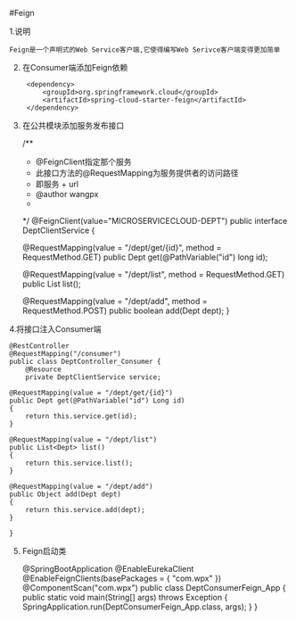 #Feign

1.说明
	
	Feign是一个声明式的Web Service客户端,它使得编写Web Serivce客户端变得更加简单

2. 在Consumer端添加Feign依赖

		<dependency>
			<groupId>org.springframework.cloud</groupId>
			<artifactId>spring-cloud-starter-feign</artifactId>
		</dependency>
3. 在公共模块添加服务发布接口

	/**
	 * @FeignClient指定那个服务
	 * 此接口方法的@RequestMapping为服务提供者的访问路径
	 *  即服务 +  url 
	 * @author wangpx
	 *
	 */
	@FeignClient(value="MICROSERVICECLOUD-DEPT")
	public interface DeptClientService {
	
	@RequestMapping(value = "/dept/get/{id}", method = RequestMethod.GET)
	public Dept get(@PathVariable("id") long id);

	@RequestMapping(value = "/dept/list", method = RequestMethod.GET)
	public List<Dept> list();

	@RequestMapping(value = "/dept/add", method = RequestMethod.POST)
	public boolean add(Dept dept);
	}
	
4.将接口注入Consumer端

	@RestController
	@RequestMapping("/consumer")
	public class DeptController_Consumer {
		@Resource
		private DeptClientService service;
	
	@RequestMapping(value = "/dept/get/{id}")
	public Dept get(@PathVariable("id") Long id)
	{
		return this.service.get(id);
	}

	@RequestMapping(value = "/dept/list")
	public List<Dept> list()
	{
		return this.service.list();
	}

	@RequestMapping(value = "/dept/add")
	public Object add(Dept dept)
	{
		return this.service.add(dept);
	}

	}
	
5. Feign启动类

	@SpringBootApplication
	@EnableEurekaClient
	@EnableFeignClients(basePackages = { "com.wpx" })
	@ComponentScan("com.wpx")
	public class DeptConsumerFeign_App {
		public static void main(String[] args) throws Exception {
			SpringApplication.run(DeptConsumerFeign_App.class, args);
		}
	}
